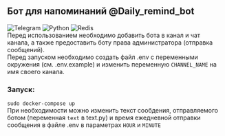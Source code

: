 ## Бот для напоминаний @Daily_remind_bot
![Telegram](https://img.shields.io/badge/Telegram-2CA5E0?style=for-the-badge&logo=telegram&logoColor=white)
![Python](https://img.shields.io/badge/python-3670A0?style=for-the-badge&logo=python&logoColor=ffdd54)
![Redis](https://img.shields.io/badge/redis-%23DD0031.svg?style=for-the-badge&logo=redis&logoColor=white)<br/>
Перед использованием необходимо добавить бота в канал и чат канала,
а также предоставить боту права администратора (отправка сообщений).<br/>
Перед запуском необходимо создать файл .env с переменными окружения 
(см. .env.example) и изменить переменную ```CHANNEL_NAME``` на имя своего канала.<br/>
### Запуск: 
```sudo docker-compose up```<br/>
При необходимости можно изменить текст сообдения, отправляемого ботом (переменная ```text```
в text.py) и время ежедневной отправки сообщения в файле .env в параметрах ```HOUR``` и ```MINUTE```
